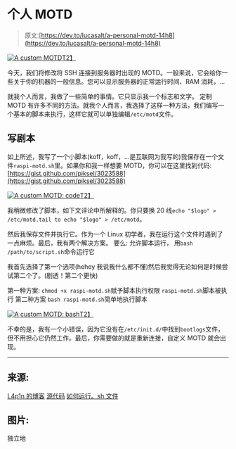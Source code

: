 # 个人 MOTD

> 原文:[https://dev.to/lucasalt/a-personal-motd-14h8](https://dev.to/lucasalt/a-personal-motd-14h8)

[![A custom MOTD](../Images/353f904e24ee04ef763c91a2d82039e2.png)T2】](https://res.cloudinary.com/practicaldev/image/fetch/s--lL35PwdK--/c_limit%2Cf_auto%2Cfl_progressive%2Cq_auto%2Cw_880/https://i.imgur.com/x3VM2ye.png)

今天，我们将修改将 SSH 连接到服务器时出现的 MOTD。一般来说，它会给你一些关于你的机器的一般信息。您可以显示服务器的正常运行时间、RAM 消耗，...

就我个人而言，我做了一些简单的事情。它只显示我一个标志和文字。
定制 MOTD 有许多不同的方法。就我个人而言，我选择了这样一种方法，我们编写一个基本的脚本来执行，这样它就可以单独编辑`/etc/motd`文件。

## [](#writing-the-script)写剧本

如上所述，我写了一个小脚本(koff，koff，...是互联网为我写的)我保存在一个文件`raspi-motd.sh`里。如果你和我一样想要 MOTD，你可以在这里找到代码:[https://gist.github.com/piksel/3023588](https://gist.github.com/piksel/3023588)

[![A custom MOTD: code](../Images/a2af7ba06df8c819e55eb03dc5204cd1.png)T2】](https://res.cloudinary.com/practicaldev/image/fetch/s--c8w5pwXm--/c_limit%2Cf_auto%2Cfl_progressive%2Cq_auto%2Cw_880/https://i.imgur.com/hLgD8ip.png)

我稍微修改了脚本，如下文评论中所解释的。你只要换 20 线`echo "$logo" > /etc/motd.tail to echo "$logo" > /etc/motd`。

然后我保存文件并执行它。作为一个 Linux 初学者，我在运行这个文件时遇到了一点麻烦。最后，我有两个解决方案。
要么:
允许脚本运行，
用`bash /path/to/script.sh`命令运行它

我首先选择了第一个选项(hehey 我说我什么都不懂)然后我觉得无论如何是时候尝试第二个了。(剧透！第二个更快)

第一种方案:
`chmod +x raspi-motd.sh`赋予脚本执行权限
`raspi-motd.sh`脚本被执行
第二种方案
`bash raspi-motd.sh`简单地执行脚本

[![A custom MOTD: bash](../Images/b551fb4b1ef4f0d23eea135a592dc52c.png)T2】](https://res.cloudinary.com/practicaldev/image/fetch/s--VMUuxW4a--/c_limit%2Cf_auto%2Cfl_progressive%2Cq_auto%2Cw_880/https://i.imgur.com/zuysiFR.png)

不幸的是，我有一个小错误，因为它没有在`/etc/init.d/`中找到`bootlogs`文件，但不用担心它仍然工作。最后，你需要做的就是重新连接，自定义 MOTD 就会出现。

* * *

## [](#sources)来源:

[L4p1n 的博客](https://l4p1n.met-hardware.fr/tutoriel/2017/09/04/motd-personnalise-sur-son-serveur.html)
[源代码](https://gist.github.com/piksel/3023588)
[如何运行。sh 文件](https://www.cyberciti.biz/faq/run-execute-sh-shell-script/)

## [](#images)图片:

独立地